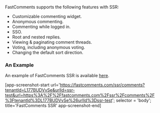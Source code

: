 FastComments supports the following features with SSR:

- Customizable commenting widget.
- Anonymous commenting.
- Commenting while logged in.
- SSO.
- Root and nested replies.
- Viewing & paginating comment threads.
- Voting, including anonymous voting.
- Changing the default sort direction.

### An Example

An example of FastComments SSR is available [here](https://fastcomments.com/ssr/comments?tenantId=L177BUDVvSe&urlId=ssr-test&url=https%3A%2F%2Ffastcomments.com%2Fssr%2Fcomments%2F%3FtenantId%3DL177BUDVvSe%26urlId%3Dssr-test).

[app-screenshot-start url='https://fastcomments.com/ssr/comments?tenantId=L177BUDVvSe&urlId=ssr-test&url=https%3A%2F%2Ffastcomments.com%2Fssr%2Fcomments%2F%3FtenantId%3DL177BUDVvSe%26urlId%3Dssr-test'; selector = 'body'; title='FastComments SSR' app-screenshot-end]

